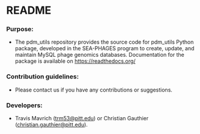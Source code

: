 # README #

### Purpose: ###

* The pdm_utils repository provides the source code for pdm_utils Python package, developed in the SEA-PHAGES program to create, update, and maintain MySQL phage genomics databases. Documentation for the package is available on https://readthedocs.org/

### Contribution guidelines: ###

* Please contact us if you have any contributions or suggestions.

### Developers: ###

* Travis Mavrich (trm53@pitt.edu) or Christian Gauthier (christian.gauthier@pitt.edu).
